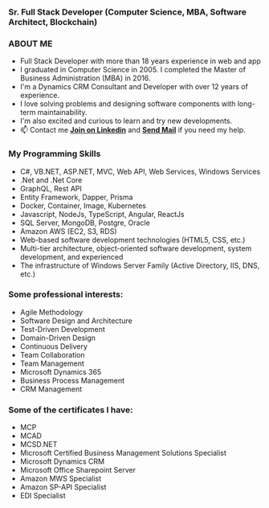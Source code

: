 ### Sr. Full Stack Developer (Computer Science, MBA, Software Architect, Blockchain)

### ABOUT ME     
   
- Full Stack Developer with more than 18 years experience in web and app
- I graduated in Computer Science in 2005. I completed the Master of Business Administration (MBA) in 2016.
- I'm a Dynamics CRM Consultant and Developer with over 12 years of experience.
- I love solving problems and designing software components with long-term maintainability.
- I'm also excited and curious to learn and try new developments.
- 📫 Contact me **[Join on Linkedin](https://www.linkedin.com/in/korkmazvolkan)** and **<a href="mailto:volkankorkmaz@gmail.com">Send Mail</a>** if you need my help.

### My Programming Skills
- C#, VB.NET, ASP.NET, MVC, Web API, Web Services, Windows Services
- .Net and .Net Core
- GraphQL, Rest API
- Entity Framework, Dapper, Prisma
- Docker, Container, Image, Kubernetes
- Javascript, NodeJs, TypeScript, Angular, ReactJs
- SQL Server, MongoDB, Postgre, Oracle
- Amazon AWS (EC2, S3, RDS)
- Web-based software development technologies (HTML5, CSS, etc.)
- Multi-tier architecture, object-oriented software development, system development, and experienced
- The infrastructure of Windows Server Family (Active Directory, IIS, DNS, etc.)

### Some professional interests:
- Agile Methodology
- Software Design and Architecture
- Test-Driven Development
- Domain-Driven Design
- Continuous Delivery
- Team Collaboration
- Team Management
- Microsoft Dynamics 365
- Business Process Management
- CRM Management

### Some of the certificates I have:
- MCP 
- MCAD 
- MCSD.NET 
- Microsoft Certified Business Management Solutions Specialist
- Microsoft Dynamics CRM
- Microsoft Office Sharepoint Server
- Amazon MWS Specialist
- Amazon SP-API Specialist
- EDI Specialist

